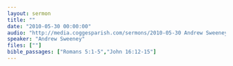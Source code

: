 ```yaml
---
layout: sermon
title: ""
date: "2010-05-30 00:00:00"
audio: "http://media.coggesparish.com/sermons/2010-05-30 Andrew Sweeney.mp3"
speaker: "Andrew Sweeney"
files: [""]
bible_passages: ["Romans 5:1-5","John 16:12-15"]
---
```

